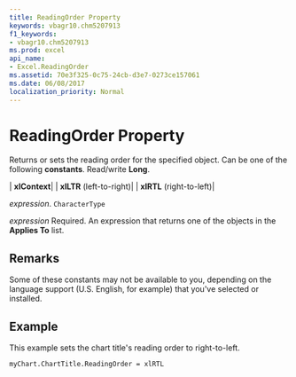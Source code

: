 ```yaml
---
title: ReadingOrder Property
keywords: vbagr10.chm5207913
f1_keywords:
- vbagr10.chm5207913
ms.prod: excel
api_name:
- Excel.ReadingOrder
ms.assetid: 70e3f325-0c75-24cb-d3e7-0273ce157061
ms.date: 06/08/2017
localization_priority: Normal
---
```



# ReadingOrder Property

Returns or sets the reading order for the specified object. Can be one of the following  **constants**. Read/write  **Long**.



| **xlContext**|
| **xlLTR** (left-to-right)|
| **xlRTL** (right-to-left)|

_expression_. `CharacterType`

 _expression_ Required. An expression that returns one of the objects in the **Applies To** list.

## Remarks

Some of these constants may not be available to you, depending on the language support (U.S. English, for example) that you've selected or installed.


## Example

This example sets the chart title's reading order to right-to-left.


```vb
myChart.ChartTitle.ReadingOrder = xlRTL
```



